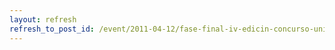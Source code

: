 ```yaml
---
layout: refresh
refresh_to_post_id: /event/2011-04-12/fase-final-iv-edicin-concurso-univ-de-software-libre-de-clm
---
```

